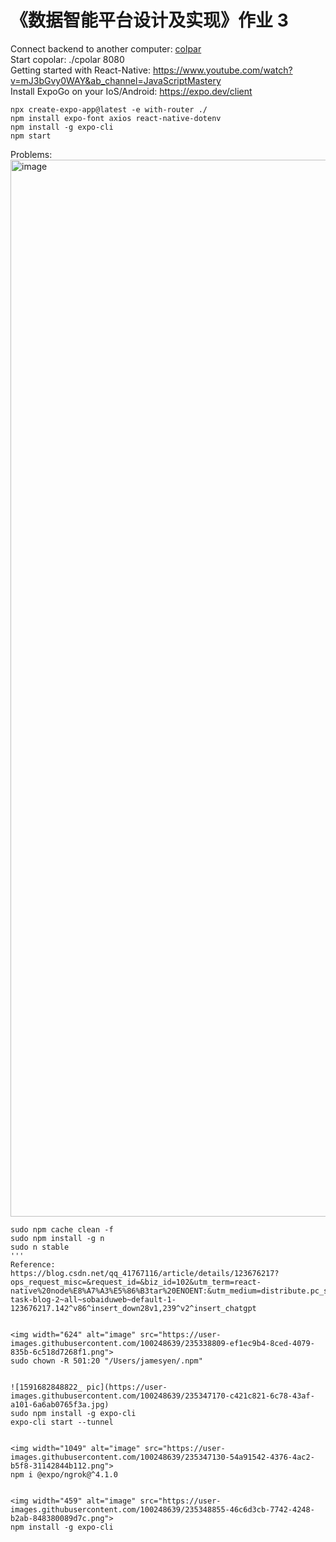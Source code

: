 # 《数据智能平台设计及实现》作业 3

Connect backend to another computer: [colpar](https://dashboard.cpolar.com/get-started)    
Start copolar: ./cpolar 8080  
Getting started with React-Native: https://www.youtube.com/watch?v=mJ3bGvy0WAY&ab_channel=JavaScriptMastery  
Install ExpoGo on your IoS/Android: https://expo.dev/client  
```shell
npx create-expo-app@latest -e with-router ./    
npm install expo-font axios react-native-dotenv  
npm install -g expo-cli  
npm start  
```    

Problems:  
<img width="1691" alt="image" src="https://user-images.githubusercontent.com/100248639/235338724-9817dae6-084b-4f76-bcb2-3074c49a1b4e.png">
```shell
sudo npm cache clean -f  
sudo npm install -g n  
sudo n stable  
'''  
Reference: https://blog.csdn.net/qq_41767116/article/details/123676217?ops_request_misc=&request_id=&biz_id=102&utm_term=react-native%20node%E8%A7%A3%E5%86%B3tar%20ENOENT:&utm_medium=distribute.pc_search_result.none-task-blog-2~all~sobaiduweb~default-1-123676217.142^v86^insert_down28v1,239^v2^insert_chatgpt  


<img width="624" alt="image" src="https://user-images.githubusercontent.com/100248639/235338809-ef1ec9b4-8ced-4079-835b-6c518d7268f1.png">
sudo chown -R 501:20 "/Users/jamesyen/.npm"  


![1591682848822_ pic](https://user-images.githubusercontent.com/100248639/235347170-c421c821-6c78-43af-a101-6a6ab0765f3a.jpg)
sudo npm install -g expo-cli  
expo-cli start --tunnel  


<img width="1049" alt="image" src="https://user-images.githubusercontent.com/100248639/235347130-54a91542-4376-4ac2-b5f8-31142844b112.png">
npm i @expo/ngrok@^4.1.0


<img width="459" alt="image" src="https://user-images.githubusercontent.com/100248639/235348855-46c6d3cb-7742-4248-b2ab-848380089d7c.png">
npm install -g expo-cli  
